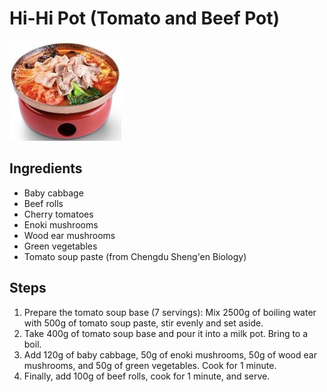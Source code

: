 # Hi-Hi Pot (Tomato and Beef Pot)

![Hi-Hi Pot (Tomato and Beef Pot)](/images/嗨嗨锅（番茄肥牛锅）.png)

## Ingredients

- Baby cabbage
- Beef rolls
- Cherry tomatoes
- Enoki mushrooms
- Wood ear mushrooms
- Green vegetables
- Tomato soup paste (from Chengdu Sheng'en Biology)

## Steps

1. Prepare the tomato soup base (7 servings): Mix 2500g of boiling water with 500g of tomato soup paste, stir evenly and set aside.
2. Take 400g of tomato soup base and pour it into a milk pot. Bring to a boil.
3. Add 120g of baby cabbage, 50g of enoki mushrooms, 50g of wood ear mushrooms, and 50g of green vegetables. Cook for 1 minute.
4. Finally, add 100g of beef rolls, cook for 1 minute, and serve.
